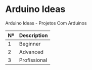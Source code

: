 # Arduino Ideas
Arduino Ideas - Projetos Com Arduinos

| Nº          | Description         |
| ----------- | -----------         |
| 1           | Beginner            |
| 2           | Advanced            |
| 3           | Profissional        |

